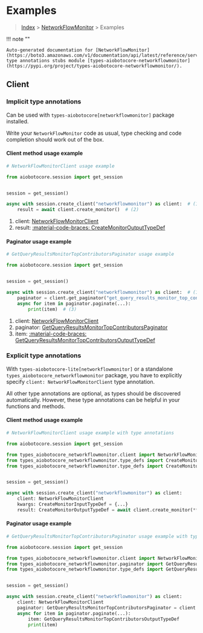 # Examples

> [Index](../README.md) > [NetworkFlowMonitor](./README.md) > Examples

!!! note ""

    Auto-generated documentation for [NetworkFlowMonitor](https://boto3.amazonaws.com/v1/documentation/api/latest/reference/services/networkflowmonitor.html#networkflowmonitor)
    type annotations stubs module [types-aiobotocore-networkflowmonitor](https://pypi.org/project/types-aiobotocore-networkflowmonitor/).

## Client

### Implicit type annotations

Can be used with `types-aiobotocore[networkflowmonitor]` package installed.

Write your `NetworkFlowMonitor` code as usual,
type checking and code completion should work out of the box.



#### Client method usage example

```python
# NetworkFlowMonitorClient usage example

from aiobotocore.session import get_session


session = get_session()

async with session.create_client("networkflowmonitor") as client:  # (1)
    result = await client.create_monitor()  # (2)
```

1. client: [NetworkFlowMonitorClient](./client.md)
2. result: [:material-code-braces: CreateMonitorOutputTypeDef](./type_defs.md#createmonitoroutputtypedef)



#### Paginator usage example

```python
# GetQueryResultsMonitorTopContributorsPaginator usage example

from aiobotocore.session import get_session


session = get_session()

async with session.create_client("networkflowmonitor") as client:  # (1)
    paginator = client.get_paginator("get_query_results_monitor_top_contributors")  # (2)
    async for item in paginator.paginate(...):
        print(item)  # (3)
```

1. client: [NetworkFlowMonitorClient](./client.md)
2. paginator: [GetQueryResultsMonitorTopContributorsPaginator](./paginators.md#getqueryresultsmonitortopcontributorspaginator)
3. item: [:material-code-braces: GetQueryResultsMonitorTopContributorsOutputTypeDef](./type_defs.md#getqueryresultsmonitortopcontributorsoutputtypedef)




### Explicit type annotations

With `types-aiobotocore-lite[networkflowmonitor]`
or a standalone `types_aiobotocore_networkflowmonitor` package, you have to explicitly specify
`client: NetworkFlowMonitorClient` type annotation.

All other type annotations are optional, as types should be discovered automatically.
However, these type annotations can be helpful in your functions and methods.


#### Client method usage example

```python
# NetworkFlowMonitorClient usage example with type annotations

from aiobotocore.session import get_session

from types_aiobotocore_networkflowmonitor.client import NetworkFlowMonitorClient
from types_aiobotocore_networkflowmonitor.type_defs import CreateMonitorOutputTypeDef
from types_aiobotocore_networkflowmonitor.type_defs import CreateMonitorInputTypeDef


session = get_session()

async with session.create_client("networkflowmonitor") as client:
    client: NetworkFlowMonitorClient
    kwargs: CreateMonitorInputTypeDef = {...}
    result: CreateMonitorOutputTypeDef = await client.create_monitor(**kwargs)
```



#### Paginator usage example

```python
# GetQueryResultsMonitorTopContributorsPaginator usage example with type annotations

from aiobotocore.session import get_session

from types_aiobotocore_networkflowmonitor.client import NetworkFlowMonitorClient
from types_aiobotocore_networkflowmonitor.paginator import GetQueryResultsMonitorTopContributorsPaginator
from types_aiobotocore_networkflowmonitor.type_defs import GetQueryResultsMonitorTopContributorsOutputTypeDef


session = get_session()

async with session.create_client("networkflowmonitor") as client:
    client: NetworkFlowMonitorClient
    paginator: GetQueryResultsMonitorTopContributorsPaginator = client.get_paginator("get_query_results_monitor_top_contributors")
    async for item in paginator.paginate(...):
        item: GetQueryResultsMonitorTopContributorsOutputTypeDef
        print(item)
```


